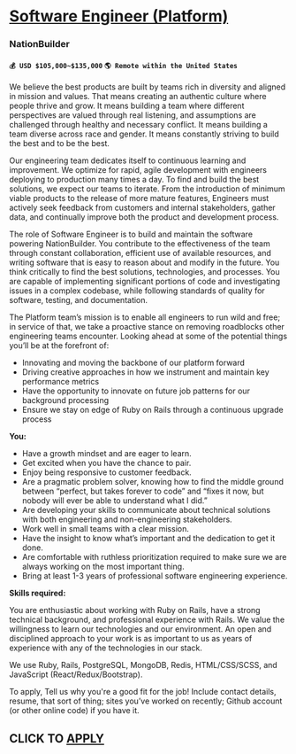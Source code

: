 # [Software Engineer (Platform)](https://www.remotewlb.com/apply/software-engineer-platform-118306)  
### NationBuilder  
#### `💰 USD $105,000~$135,000` `🌎 Remote within the United States`  

We believe the best products are built by teams rich in diversity and aligned in mission and values. That means creating an authentic culture where people thrive and grow. It means building a team where different perspectives are valued through real listening, and assumptions are challenged through healthy and necessary conflict. It means building a team diverse across race and gender. It means constantly striving to build the best and to be the best.

Our engineering team dedicates itself to continuous learning and improvement. We optimize for rapid, agile development with engineers deploying to production many times a day. To find and build the best solutions, we expect our teams to iterate. From the introduction of minimum viable products to the release of more mature features, Engineers must actively seek feedback from customers and internal stakeholders, gather data, and continually improve both the product and development process.

The role of Software Engineer is to build and maintain the software powering NationBuilder. You contribute to the effectiveness of the team through constant collaboration, efficient use of available resources, and writing software that is easy to reason about and modify in the future. You think critically to find the best solutions, technologies, and processes. You are capable of implementing significant portions of code and investigating issues in a complex codebase, while following standards of quality for software, testing, and documentation.

The Platform team’s mission is to enable all engineers to run wild and free; in service of that, we take a proactive stance on removing roadblocks other engineering teams encounter. Looking ahead at some of the potential things you’ll be at the forefront of:

  * Innovating and moving the backbone of our platform forward
  * Driving creative approaches in how we instrument and maintain key performance metrics
  * Have the opportunity to innovate on future job patterns for our background processing
  * Ensure we stay on edge of Ruby on Rails through a continuous upgrade process

**You:**

  * Have a growth mindset and are eager to learn.
  * Get excited when you have the chance to pair.
  * Enjoy being responsive to customer feedback.
  * Are a pragmatic problem solver, knowing how to find the middle ground between “perfect, but takes forever to code” and “fixes it now, but nobody will ever be able to understand what I did.”
  * Are developing your skills to communicate about technical solutions with both engineering and non-engineering stakeholders.
  * Work well in small teams with a clear mission.
  * Have the insight to know what’s important and the dedication to get it done.
  * Are comfortable with ruthless prioritization required to make sure we are always working on the most important thing.
  * Bring at least 1-3 years of professional software engineering experience.

**Skills required:**

You are enthusiastic about working with Ruby on Rails, have a strong technical background, and professional experience with Rails. We value the willingness to learn our technologies and our environment. An open and disciplined approach to your work is as important to us as years of experience with any of the technologies in our stack.

We use Ruby, Rails, PostgreSQL, MongoDB, Redis, HTML/CSS/SCSS, and JavaScript (React/Redux/Bootstrap).

To apply, Tell us why you're a good fit for the job! Include contact details, resume, that sort of thing; sites you’ve worked on recently; Github account (or other online code) if you have it.

  
## CLICK TO [APPLY](https://www.remotewlb.com/apply/software-engineer-platform-118306)


